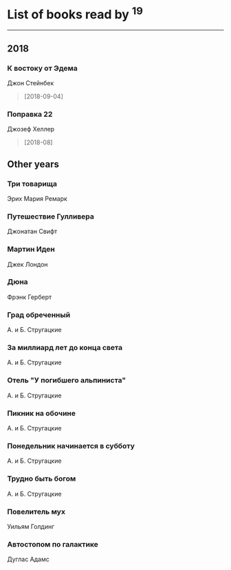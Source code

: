 # List of books read by [](https://plus.google.com/118041836581529110049)<sup>19</sup>
---

## 2018

### К востоку от Эдема
Джон Стейнбек
> [2018-09-04] 


### Поправка 22
Джозеф Хеллер
> [2018-08] 



## Other years

### Три товарища
Эрих Мария Ремарк


### Путешествие Гулливера
Джонатан Свифт


### Мартин Иден
Джек Лондон


### Дюна
Фрэнк Герберт


### Град обреченный
А. и Б. Стругацкие


### За миллиард лет до конца света
А. и Б. Стругацкие


### Отель "У погибшего альпиниста"
А. и Б. Стругацкие


### Пикник на обочине
А. и Б. Стругацкие


### Понедельник начинается в субботу
А. и Б. Стругацкие


### Трудно быть богом
А. и Б. Стругацкие


### Повелитель мух
Уильям Голдинг


### Автостопом по галактике
Дуглас Адамс




